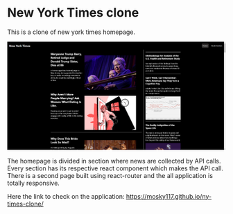 # New York Times clone 
This is a clone of new york times homepage.

![Alt text](image.png)

The homepage is divided in section where news are collected by API calls. Every section has its respective react component which makes the API call.
There is a second page built using react-router and the all application is totally responsive.

Here the link to check on the application:
https://mosky117.github.io/ny-times-clone/